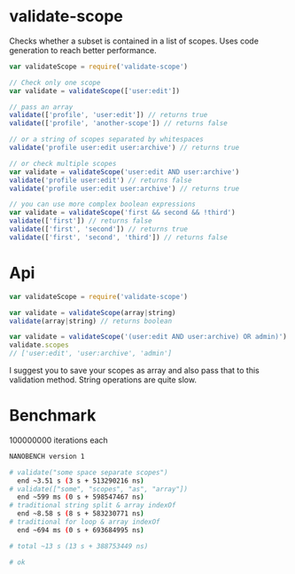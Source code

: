 # validate-scope

Checks whether a subset is contained in a list of scopes.
Uses code generation to reach better performance.

```js
var validateScope = require('validate-scope')

// Check only one scope
var validate = validateScope(['user:edit'])

// pass an array
validate(['profile', 'user:edit']) // returns true
validate(['profile', 'another-scope']) // returns false

// or a string of scopes separated by whitespaces
validate('profile user:edit user:archive') // returns true

// or check multiple scopes
var validate = validateScope('user:edit AND user:archive')
validate('profile user:edit') // returns false
validate('profile user:edit user:archive') // returns true

// you can use more complex boolean expressions
var validate = validateScope('first && second && !third')
validate(['first']) // returns false
validate(['first', 'second']) // returns true
validate(['first', 'second', 'third']) // returns false
```

# Api

```js
var validateScope = require('validate-scope')
```

```js
var validate = validateScope(array|string)
validate(array|string) // returns boolean
```


```js
var validate = validateScope('(user:edit AND user:archive) OR admin)')
validate.scopes
// ['user:edit', 'user:archive', 'admin']
```


I suggest you to save your scopes as array and also pass that to this validation method. String operations are quite slow.


# Benchmark

100000000 iterations each
```bash
NANOBENCH version 1

# validate("some space separate scopes")
  end ~3.51 s (3 s + 513290216 ns)
# validate(["some", "scopes", "as", "array"])
  end ~599 ms (0 s + 598547467 ns)
# traditional string split & array indexOf
  end ~8.58 s (8 s + 583230771 ns)
# traditional for loop & array indexOf
  end ~694 ms (0 s + 693684995 ns)

# total ~13 s (13 s + 388753449 ns)

# ok
```
